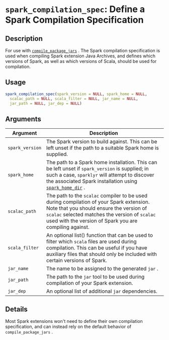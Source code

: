 # `spark_compilation_spec`: Define a Spark Compilation Specification

## Description


 For use with [`compile_package_jars`](compile_package_jars.html) . The Spark compilation
 specification is used when compiling Spark extension Java Archives, and
 defines which versions of Spark, as well as which versions of Scala, should
 be used for compilation.


## Usage

```r
spark_compilation_spec(spark_version = NULL, spark_home = NULL,
  scalac_path = NULL, scala_filter = NULL, jar_name = NULL,
  jar_path = NULL, jar_dep = NULL)
```


## Arguments

Argument      |Description
------------- |----------------
```spark_version```     |     The Spark version to build against. This can be left unset if the path to a suitable Spark home is supplied.
```spark_home```     |     The path to a Spark home installation. This can be left unset if `spark_version` is supplied; in such a case, `sparklyr` will attempt to discover the associated Spark installation using [`spark_home_dir`](spark_home_dir.html) .
```scalac_path```     |     The path to the `scalac` compiler to be used during compilation of your Spark extension. Note that you should ensure the version of `scalac` selected matches the version of `scalac` used with the version of Spark you are compiling against.
```scala_filter```     |     An optional list() function that can be used to filter which `scala` files are used during compilation. This can be useful if you have auxiliary files that should only be included with certain versions of Spark.
```jar_name```     |     The name to be assigned to the generated `jar` .
```jar_path```     |     The path to the `jar` tool to be used during compilation of your Spark extension.
```jar_dep```     |     An optional list of additional `jar` dependencies.

## Details


 Most Spark extensions won't need to define their own compilation specification,
 and can instead rely on the default behavior of `compile_package_jars` .



